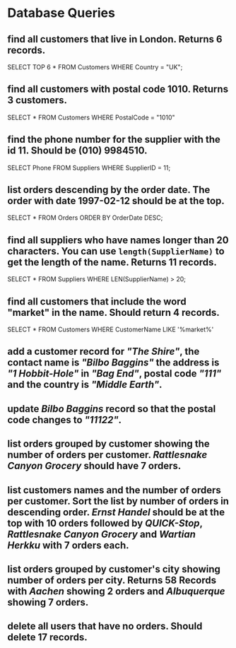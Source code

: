 # Database Queries

## find all customers that live in London. Returns 6 records.
SELECT TOP 6 * FROM Customers WHERE Country = "UK";
## find all customers with postal code 1010. Returns 3 customers.
SELECT * FROM Customers WHERE PostalCode = "1010"
## find the phone number for the supplier with the id 11. Should be (010) 9984510.
SELECT Phone FROM Suppliers WHERE SupplierID = 11;
## list orders descending by the order date. The order with date 1997-02-12 should be at the top.
SELECT * FROM Orders ORDER BY OrderDate DESC;
## find all suppliers who have names longer than 20 characters. You can use `length(SupplierName)` to get the length of the name. Returns 11 records.
SELECT * FROM Suppliers WHERE LEN(SupplierName) > 20;
## find all customers that include the word "market" in the name. Should return 4 records.
SELECT * FROM Customers WHERE CustomerName LIKE '%market%'
## add a customer record for _"The Shire"_, the contact name is _"Bilbo Baggins"_ the address is _"1 Hobbit-Hole"_ in _"Bag End"_, postal code _"111"_ and the country is _"Middle Earth"_.

## update _Bilbo Baggins_ record so that the postal code changes to _"11122"_.

## list orders grouped by customer showing the number of orders per customer. _Rattlesnake Canyon Grocery_ should have 7 orders.

## list customers names and the number of orders per customer. Sort the list by number of orders in descending order. _Ernst Handel_ should be at the top with 10 orders followed by _QUICK-Stop_, _Rattlesnake Canyon Grocery_ and _Wartian Herkku_ with 7 orders each.

## list orders grouped by customer's city showing number of orders per city. Returns 58 Records with _Aachen_ showing 2 orders and _Albuquerque_ showing 7 orders.

## delete all users that have no orders. Should delete 17 records.
